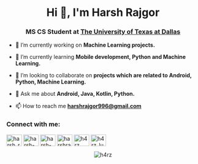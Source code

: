
<h1 align="center">Hi 👋, I'm Harsh Rajgor</h1>  
<h3 align="center">MS CS Student at <a href="https://www.utdallas.edu/">The University of Texas at Dallas</a></h3>  
  
- 🔭 I’m currently working on **Machine Learning projects.**  
  
- 🌱 I’m currently learning **Mobile development, Python and Machine Learning.**  
  
- 👯 I’m looking to collaborate on **projects which are related to Android, Python, Machine Learning.**  
  
- 💬 Ask me about **Android, Java, Kotlin, Python.**  
  
- 📫 How to reach me **harshrajgor996@gmail.com**  
  
<p align="left">  
<h3 align="left">Connect with me:</h3>  
<a href="https://twitter.com/harsh_rajgor9" target="blank"><img align="center" src="https://cdn.jsdelivr.net/npm/simple-icons@3.0.1/icons/twitter.svg" alt="harsh_rajgor9" height="30" width="40" /></a>  
<a href="https://linkedin.com/in/harsh-r-b99b9ba0" target="blank"><img align="center" src="https://cdn.jsdelivr.net/npm/simple-icons@3.0.1/icons/linkedin.svg" alt="harsh-r-b99b9ba0" height="30" width="40" /></a>  
<a href="https://stackoverflow.com/users/harsh-rajgor" target="blank"><img align="center" src="https://cdn.jsdelivr.net/npm/simple-icons@3.0.1/icons/stackoverflow.svg" alt="harsh-rajgor" height="30" width="40" /></a>  
<a href="https://harshrajgor.medium.com/" target="blank"><img align="center" src="https://cdn.jsdelivr.net/npm/simple-icons@3.0.1/icons/medium.svg" alt="harshrajgor" height="30" width="40" /></a>
<a href="https://leetcode.com/h4rz/" target="blank"><img align="center" src="https://cdn.jsdelivr.net/npm/simple-icons@3.0.1/icons/leetcode.svg" alt="h4rz" height="30" width="40" /></a>
<a href="https://www.hackerrank.com/h4rz_luci4" target="blank"><img align="center" src="https://cdn.jsdelivr.net/npm/simple-icons@3.0.1/icons/hackerrank.svg" alt="h4rz_luci4" height="30" width="40" /></a>  
</p>  
  
<p align="center"><img align="center" src="https://github-readme-stats.vercel.app/api?username=h4rz&count_private=true&show_icons=true" alt="h4rz" /></p>
